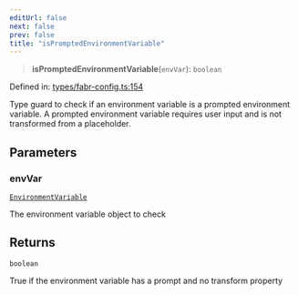 ```yaml
---
editUrl: false
next: false
prev: false
title: "isPromptedEnvironmentVariable"
---
```


> **isPromptedEnvironmentVariable**(`envVar`): `boolean`

Defined in: [types/fabr-config.ts:154](https://github.com/yashjawale/fabr/blob/af253d796213941a067e07d1a9e8b7372a1ddc07/src/types/fabr-config.ts#L154)

Type guard to check if an environment variable is a prompted environment variable.
A prompted environment variable requires user input and is not transformed from a placeholder.

## Parameters

### envVar

[`EnvironmentVariable`](/fabr/docs/api/types/fabr-config/interfaces/environmentvariable/)

The environment variable object to check

## Returns

`boolean`

True if the environment variable has a prompt and no transform property
